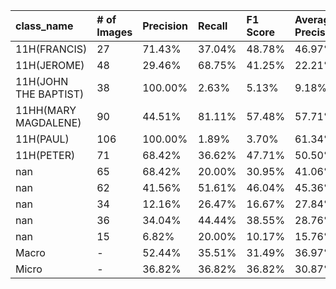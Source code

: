 | class_name            | # of Images   | Precision   | Recall   | F1 Score   | Average Precision   |
|:----------------------|:--------------|:------------|:---------|:-----------|:--------------------|
| 11H(FRANCIS)          | 27            | 71.43%      | 37.04%   | 48.78%     | 46.97%              |
| 11H(JEROME)           | 48            | 29.46%      | 68.75%   | 41.25%     | 22.21%              |
| 11H(JOHN THE BAPTIST) | 38            | 100.00%     | 2.63%    | 5.13%      | 9.18%               |
| 11HH(MARY MAGDALENE)  | 90            | 44.51%      | 81.11%   | 57.48%     | 57.71%              |
| 11H(PAUL)             | 106           | 100.00%     | 1.89%    | 3.70%      | 61.34%              |
| 11H(PETER)            | 71            | 68.42%      | 36.62%   | 47.71%     | 50.50%              |
| nan                   | 65            | 68.42%      | 20.00%   | 30.95%     | 41.06%              |
| nan                   | 62            | 41.56%      | 51.61%   | 46.04%     | 45.36%              |
| nan                   | 34            | 12.16%      | 26.47%   | 16.67%     | 27.84%              |
| nan                   | 36            | 34.04%      | 44.44%   | 38.55%     | 28.76%              |
| nan                   | 15            | 6.82%       | 20.00%   | 10.17%     | 15.76%              |
| Macro                 | -             | 52.44%      | 35.51%   | 31.49%     | 36.97%              |
| Micro                 | -             | 36.82%      | 36.82%   | 36.82%     | 30.87%              |